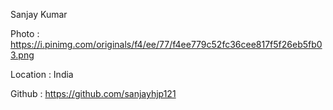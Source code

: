 Sanjay Kumar

Photo : https://i.pinimg.com/originals/f4/ee/77/f4ee779c52fc36cee817f5f26eb5fb03.png

Location : India

Github : https://github.com/sanjayhjp121
